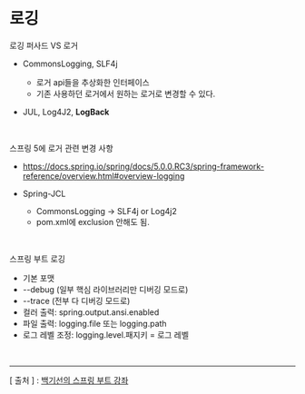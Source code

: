 로깅
===

로깅 퍼사드 VS 로거 
  + CommonsLogging, SLF4j  
  
    - 로거 api들을 추상화한 인터페이스
    - 기존 사용하던 로거에서 원하는 로거로 변경할 수 있다.  
    
  + JUL, Log4J2, **LogBack**  
  
<br/>

스프링 5에 로거 관련 변경 사항
  + https://docs.spring.io/spring/docs/5.0.0.RC3/spring-framework-reference/overview.html#overview-logging  
  
  + Spring-JCL
    - CommonsLogging -> SLF4j or Log4j2
    - pom.xml에 exclusion 안해도 됨.
    
<br/>

스프링 부트 로깅
  + 기본 포맷
  + --debug (일부 핵심 라이브러리만 디버깅 모드로)
  + --trace (전부 다 디버깅 모드로)
  + 컬러 출력: spring.output.ansi.enabled
  + 파일 출력: logging.file 또는 logging.path
  + 로그 레벨 조정: logging.level.패지키 = 로그 레벨
  
<br/>

---
[ 출처 ] : [백기선의 스프링 부트 강좌](https://www.inflearn.com/course/%EC%8A%A4%ED%94%84%EB%A7%81%EB%B6%80%ED%8A%B8/)
